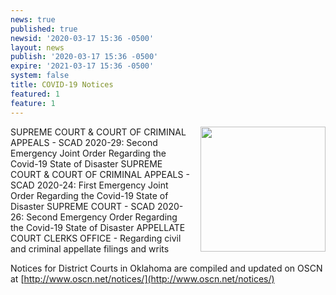 ```yaml
---
news: true
published: true
newsid: '2020-03-17 15:36 -0500'
layout: news
publish: '2020-03-17 15:36 -0500'
expire: '2021-03-17 15:36 -0500'
system: false
title: COVID-19 Notices
featured: 1
feature: 1
---
```

<a href="http://www.oscn.net/notices/"><img src="http://www.oscn.net/notices/covid-19.jpg" style="margin: 0 0em 1em 1em; width: 200px; float: right;" /></a>
SUPREME COURT & COURT OF CRIMINAL APPEALS - SCAD 2020-29: Second Emergency Joint Order Regarding the Covid-19 State of Disaster
SUPREME COURT & COURT OF CRIMINAL APPEALS - SCAD 2020-24: First Emergency Joint Order Regarding the Covid-19 State of Disaster
SUPREME COURT - SCAD 2020-26: Second Emergency Order Regarding the Covid-19 State of Disaster
APPELLATE COURT CLERKS OFFICE - Regarding civil and criminal appellate filings and writs

Notices for District Courts in Oklahoma are compiled and updated on OSCN at [http://www.oscn.net/notices/](http://www.oscn.net/notices/)

<div style="clear:both;"></div>
